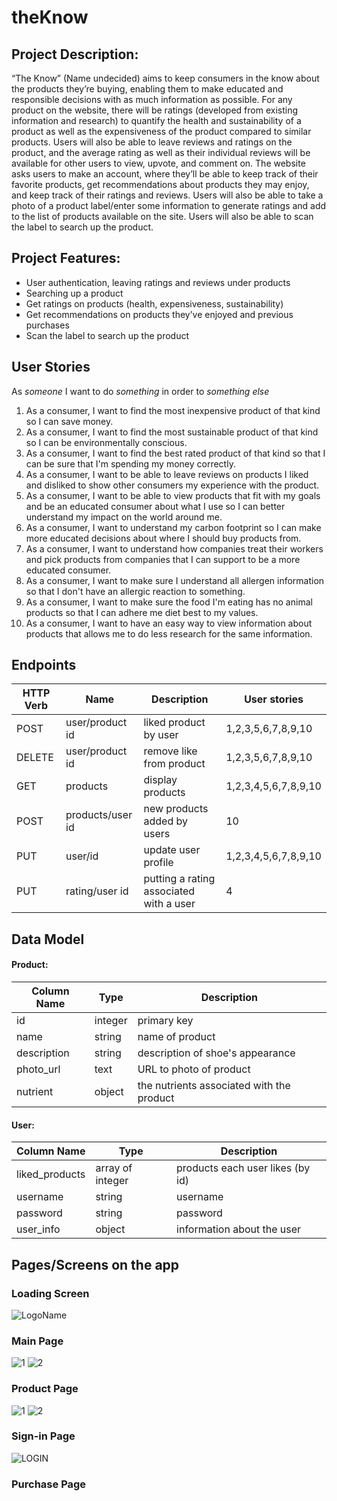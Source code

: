# theKnow

## Project Description: 

“The Know” (Name undecided) aims to keep consumers in the know about the products they’re buying, enabling them to make educated and responsible decisions with as much information as possible. For any product on the website, there will be ratings (developed from existing information and research) to quantify the health and sustainability of a product as well as the expensiveness of the product compared to similar products. Users will also be able to leave reviews and ratings on the product, and the average rating as well as their individual reviews will be available for other users to view, upvote, and comment on. The website asks users to make an account, where they’ll be able to keep track of their favorite products, get recommendations about products they may enjoy, and keep track of their ratings and reviews. Users will also be able to take a photo of a product label/enter some information to generate ratings and add to the list of products available on the site. Users will also be able to scan the label to search up the product. 

## Project Features:  
- User authentication, leaving ratings and reviews under products
- Searching up a product 
- Get ratings on products (health, expensiveness, sustainability) 
- Get recommendations on products they’ve enjoyed and previous purchases
- Scan the label to search up the product


## User Stories

As _someone_ I want to do _something_ in order to _something else_

1. As a consumer, I want to find the most inexpensive product of that kind so I can save money.
2. As a consumer, I want to find the most sustainable product of that kind so I can be environmentally conscious.
3. As a consumer, I want to find the best rated product of that kind so that I can be sure that I'm spending my money correctly.
4. As a consumer, I want to be able to leave reviews on products I liked and disliked to show other consumers my experience with the product.
5. As a consumer, I want to be able to view products that fit with my goals and be an educated consumer about what I use so I can better understand my impact on the world around me.
6. As a consumer, I want to understand my carbon footprint so I can make more educated decisions about where I should buy products from.
7. As a consumer, I want to understand how companies treat their workers and pick products from companies that I can support to be a more educated consumer. 
8. As a consumer, I want to make sure I understand all allergen information so that I don't have an allergic reaction to something.
9. As a consumer, I want to make sure the food I'm eating has no animal products so that I can adhere me diet best to my values. 
10. As a consumer, I want to have an easy way to view information about products that allows me to do less research for the same information.

## Endpoints
| HTTP Verb | Name             | Description                             | User stories         |
|-----------|------------------|-----------------------------------------|----------------------|
| POST      | user/product id  | liked product by user                   | 1,2,3,5,6,7,8,9,10   |
| DELETE    | user/product id  | remove like from product                | 1,2,3,5,6,7,8,9,10   |
| GET       | products         | display products                        | 1,2,3,4,5,6,7,8,9,10 |
| POST      | products/user id | new products added by users             | 10                   |
| PUT       | user/id          | update user profile                     | 1,2,3,4,5,6,7,8,9,10 |
| PUT       | rating/user id   | putting a rating associated with a user | 4                    |

## Data Model

#### Product:

| Column Name | Type    | Description                               |
|-------------|---------|-------------------------------------------|
| id          | integer | primary key                               |
| name        | string  | name of product                           |
| description | string  | description of shoe's appearance          |
| photo_url   | text    | URL to photo of product                   |
| nutrient    | object  | the nutrients associated with the product |

#### User:

| Column Name    | Type             | Description                      |
|----------------|------------------|----------------------------------|
| liked_products | array of integer | products each user likes (by id) |
| username       | string           | username                         |
| password       | string           | password                         |
| user_info      | object           | information about the user       |

## Pages/Screens on the app


### Loading Screen
![LogoName](https://user-images.githubusercontent.com/40477441/176319668-51f08426-ccf4-4671-aeaf-4e8737ce38ee.png)

### Main Page
![1](https://user-images.githubusercontent.com/40477441/176319641-311e4faf-6b33-4616-9f36-14a1e62af140.png)
![2](https://user-images.githubusercontent.com/40477441/176319656-5ae9ba82-a589-4c20-b1d5-b562bf64b121.png)

### Product Page
![1](https://user-images.githubusercontent.com/40477441/176319716-57d05b11-75ff-463d-8ec2-1cbcc802634b.png)
![2](https://user-images.githubusercontent.com/40477441/176319726-b512a59c-d025-4563-9a9d-bba635f9b28d.png)

### Sign-in Page
![LOGIN](https://user-images.githubusercontent.com/40477441/176319619-81169e91-3027-4254-a0d3-16203ca8db08.png)

### Purchase Page

